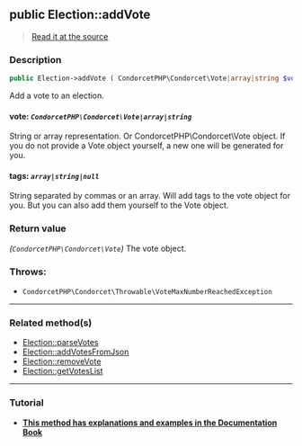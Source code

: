 ## public Election::addVote

> [Read it at the source](https://github.com/julien-boudry/Condorcet/blob/master/src/ElectionProcess/VotesProcess.php#L191)

### Description    

```php
public Election->addVote ( CondorcetPHP\Condorcet\Vote|array|string $vote [, array|string|null $tags = null] ): CondorcetPHP\Condorcet\Vote
```

Add a vote to an election.
    

#### **vote:** *`CondorcetPHP\Condorcet\Vote|array|string`*   
String or array representation. Or CondorcetPHP\Condorcet\Vote object. If you do not provide a Vote object yourself, a new one will be generated for you.    


#### **tags:** *`array|string|null`*   
String separated by commas or an array. Will add tags to the vote object for you. But you can also add them yourself to the Vote object.    


### Return value   

*(`CondorcetPHP\Condorcet\Vote`)* The vote object.



### Throws:   

* ```CondorcetPHP\Condorcet\Throwable\VoteMaxNumberReachedException``` 

---------------------------------------

### Related method(s)      

* [Election::parseVotes](/Docs/ApiReferences/Election%20Class/Election--parseVotes.md)    
* [Election::addVotesFromJson](/Docs/ApiReferences/Election%20Class/Election--addVotesFromJson.md)    
* [Election::removeVote](/Docs/ApiReferences/Election%20Class/Election--removeVote.md)    
* [Election::getVotesList](/Docs/ApiReferences/Election%20Class/Election--getVotesList.md)    

---------------------------------------

### Tutorial

* **[This method has explanations and examples in the Documentation Book](https://www.condorcet.io/3.AsPhpLibrary/5.Votes/1.AddVotes)**    
